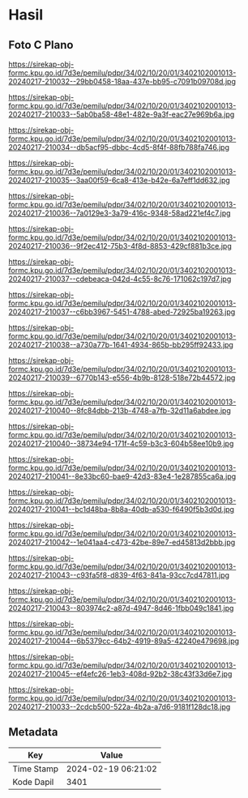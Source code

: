 # Hasil

## Foto C Plano

https://sirekap-obj-formc.kpu.go.id/7d3e/pemilu/pdpr/34/02/10/20/01/3402102001013-20240217-210032--29bb0458-18aa-437e-bb95-c7091b09708d.jpg

https://sirekap-obj-formc.kpu.go.id/7d3e/pemilu/pdpr/34/02/10/20/01/3402102001013-20240217-210033--5ab0ba58-48e1-482e-9a3f-eac27e969b6a.jpg

https://sirekap-obj-formc.kpu.go.id/7d3e/pemilu/pdpr/34/02/10/20/01/3402102001013-20240217-210034--db5acf95-dbbc-4cd5-8f4f-88fb788fa746.jpg

https://sirekap-obj-formc.kpu.go.id/7d3e/pemilu/pdpr/34/02/10/20/01/3402102001013-20240217-210035--3aa00f59-6ca8-413e-b42e-6a7eff1dd632.jpg

https://sirekap-obj-formc.kpu.go.id/7d3e/pemilu/pdpr/34/02/10/20/01/3402102001013-20240217-210036--7a0129e3-3a79-416c-9348-58ad221ef4c7.jpg

https://sirekap-obj-formc.kpu.go.id/7d3e/pemilu/pdpr/34/02/10/20/01/3402102001013-20240217-210036--9f2ec412-75b3-4f8d-8853-429cf881b3ce.jpg

https://sirekap-obj-formc.kpu.go.id/7d3e/pemilu/pdpr/34/02/10/20/01/3402102001013-20240217-210037--cdebeaca-042d-4c55-8c76-171062c197d7.jpg

https://sirekap-obj-formc.kpu.go.id/7d3e/pemilu/pdpr/34/02/10/20/01/3402102001013-20240217-210037--c6bb3967-5451-4788-abed-72925ba19263.jpg

https://sirekap-obj-formc.kpu.go.id/7d3e/pemilu/pdpr/34/02/10/20/01/3402102001013-20240217-210038--a730a77b-1641-4934-865b-bb295ff92433.jpg

https://sirekap-obj-formc.kpu.go.id/7d3e/pemilu/pdpr/34/02/10/20/01/3402102001013-20240217-210039--6770b143-e556-4b9b-8128-518e72b44572.jpg

https://sirekap-obj-formc.kpu.go.id/7d3e/pemilu/pdpr/34/02/10/20/01/3402102001013-20240217-210040--8fc84dbb-213b-4748-a7fb-32d11a6abdee.jpg

https://sirekap-obj-formc.kpu.go.id/7d3e/pemilu/pdpr/34/02/10/20/01/3402102001013-20240217-210040--38734e94-171f-4c59-b3c3-604b58ee10b9.jpg

https://sirekap-obj-formc.kpu.go.id/7d3e/pemilu/pdpr/34/02/10/20/01/3402102001013-20240217-210041--8e33bc60-bae9-42d3-83e4-1e287855ca6a.jpg

https://sirekap-obj-formc.kpu.go.id/7d3e/pemilu/pdpr/34/02/10/20/01/3402102001013-20240217-210041--bc1d48ba-8b8a-40db-a530-f6490f5b3d0d.jpg

https://sirekap-obj-formc.kpu.go.id/7d3e/pemilu/pdpr/34/02/10/20/01/3402102001013-20240217-210042--1e041aa4-c473-42be-89e7-ed45813d2bbb.jpg

https://sirekap-obj-formc.kpu.go.id/7d3e/pemilu/pdpr/34/02/10/20/01/3402102001013-20240217-210043--c93fa5f8-d839-4f63-841a-93cc7cd47811.jpg

https://sirekap-obj-formc.kpu.go.id/7d3e/pemilu/pdpr/34/02/10/20/01/3402102001013-20240217-210043--803974c2-a87d-4947-8d46-1fbb049c1841.jpg

https://sirekap-obj-formc.kpu.go.id/7d3e/pemilu/pdpr/34/02/10/20/01/3402102001013-20240217-210044--6b5379cc-64b2-4919-89a5-42240e479698.jpg

https://sirekap-obj-formc.kpu.go.id/7d3e/pemilu/pdpr/34/02/10/20/01/3402102001013-20240217-210045--ef4efc26-1eb3-408d-92b2-38c43f33d6e7.jpg

https://sirekap-obj-formc.kpu.go.id/7d3e/pemilu/pdpr/34/02/10/20/01/3402102001013-20240217-210033--2cdcb500-522a-4b2a-a7d6-9181f128dc18.jpg


## Metadata

| Key        | Value               |
| ---------- | ------------------- |
| Time Stamp | 2024-02-19 06:21:02 |
| Kode Dapil | 3401                |



